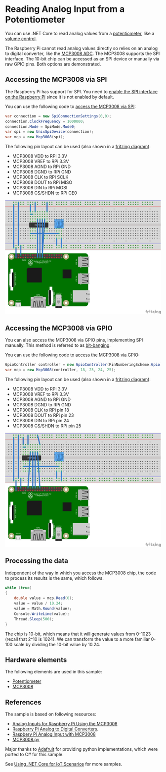 # Reading Analog Input from a Potentiometer

You can use .NET Core to read analog values from a [potentiometer](https://en.wikipedia.org/wiki/Trimmer_(electronics)), like a [volume control](https://www.adafruit.com/product/356).

The Raspberry Pi cannot read analog values directly so relies on an analog to digital converter, like the [MCP3008 ADC](https://www.adafruit.com/product/856). The MCP3008 supports the SPI interface. The 10-bit chip can be accessed as an SPI device or manually via raw GPIO pins. Both options are demonstrated.

## Accessing the MCP3008 via SPI

The Raspberry Pi has support for SPI. You need to [enable the SPI interface on the Raspberry Pi](https://www.raspberrypi-spy.co.uk/2014/08/enabling-the-spi-interface-on-the-raspberry-pi/) since it is not enabled by default.

You can use the following code to [access the MCP3008 via SPI](Mcp3008.Sample.cs#L17-L22):

```csharp
var connection = new SpiConnectionSettings(0,0);
connection.ClockFrequency = 1000000;
connection.Mode = SpiMode.Mode0;
var spi = new UnixSpiDevice(connection);
var mcp = new Mcp3008(spi);
```

The following pin layout can be used (also shown in a [fritzing diagram](rpi-trimpot-spi.fzz)):

* MCP3008 VDD to RPi 3.3V
* MCP3008 VREF to RPi 3.3V
* MCP3008 AGND to RPi GND
* MCP3008 DGND to RPi GND
* MCP3008 CLK to RPi SCLK
* MCP3008 DOUT to RPi MISO
* MCP3008 DIN to RPi MOSI
* MCP3008 CS/SHDN to RPi CE0

![Raspberry Pi Breadboard diagram](rpi-trimpot_spi.png)


## Accessing the MCP3008 via GPIO

You can also access the MCP3008 via GPIO pins, implementing SPI manually. This method is referred to as [bit-banging](https://en.wikipedia.org/wiki/Serial_Peripheral_Interface#Example_of_bit-banging_the_master_protocol).

You can use the following code to [access the MCP3008 via GPIO](Mcp3008.Sample.cs#L29-L30):

```csharp
GpioController controller = new GpioController(PinNumberingScheme.Gpio);
var mcp = new Mcp3008(controller, 18, 23, 24, 25);
```

The following pin layout can be used (also shown in a [fritzing diagram](rpi-trimpot-gpio.fzz)):

* MCP3008 VDD to RPi 3.3V
* MCP3008 VREF to RPi 3.3V
* MCP3008 AGND to RPi GND
* MCP3008 DGND to RPi GND
* MCP3008 CLK to RPi pin 18
* MCP3008 DOUT to RPi pin 23
* MCP3008 DIN to RPi pin 24
* MCP3008 CS/SHDN to RPi pin 25

![Raspberry Pi Breadboard diagram](rpi-trimpot_gpio.png)

## Processing the data

Independent of the way in which you access the MCP3008 chip, the code to process its results is the same, which follows.

```csharp
while (true)
{
    double value = mcp.Read(0);
    value = value / 10.24;
    value = Math.Round(value);
    Console.WriteLine(value);
    Thread.Sleep(500);
}
```

The chip is 10-bit, which means that it will generate values from 0-1023 (recall that 2^10 is 1024). We can transform the value to a more familiar 0-100 scale by dividing the 10-bit value by 10.24.

## Hardware elements

The following elements are used in this sample:

* [Potentiometer](https://www.adafruit.com/product/356)
* [MCP3008](https://www.adafruit.com/product/856)

## References

The sample is based on following resources:

* [Analog Inputs for Raspberry Pi Using the MCP3008](https://learn.adafruit.com/reading-a-analog-in-and-controlling-audio-volume-with-the-raspberry-pi) 
* [Raspberry Pi Analog to Digital Converters](https://learn.adafruit.com/raspberry-pi-analog-to-digital-converters).
* [Raspbery Pi Analog Input with MCP3008](https://gist.github.com/ladyada/3151375)
* [MCP3008.py](https://github.com/adafruit/Adafruit_Python_MCP3008/blob/master/Adafruit_MCP3008/MCP3008.py)

Major thanks to [Adafruit](https://adafruit.com) for providing python implementations, which were ported to C# for this sample.

See [Using .NET Core for IoT Scenarios](../README.md) for more samples.
